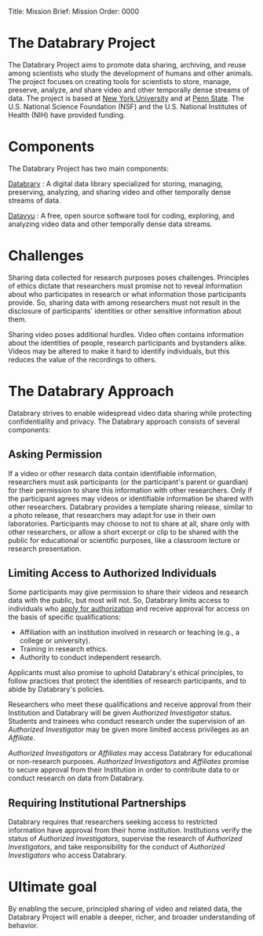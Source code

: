 Title: Mission
Brief: Mission
Order: 0000

# The Databrary Project

The Databrary Project aims to promote data sharing, archiving, and reuse among scientists who study the development of humans and other animals. The project focuses on creating tools for scientists to store, manage, preserve, analyze, and share video and other temporally dense streams of data. The project is based at [New York University](http://www.nyu.edu) and at [Penn State](http://www.psu.edu). The U.S. National Science Foundation (NSF) and the U.S. National Institutes of Health (NIH) have provided funding. 

# Components

The Databrary Project has two main components:

[Databrary](http://databrary.org)
:   A digital data library specialized for storing, managing, preserving, analyzing, and sharing video and other temporally dense streams of data.

[Datavyu](http://datavyu.org)
:   A free, open source software tool for coding, exploring, and analyzing video data and other temporally dense data streams.

# Challenges

Sharing data collected for research purposes poses challenges. Principles of ethics dictate that researchers must promise not to reveal information about who participates in research or what information those participants provide. So, sharing data with among researchers must not result in the disclosure of participants' identities or other sensitive information about them.

Sharing video poses additional hurdles. Video often contains information about the identities of people, research participants and bystanders alike. Videos may be altered to make it hard to identify individuals, but this reduces the value of the recordings to others. 

# The Databrary Approach

Databrary strives to enable widespread video data sharing while protecting confidentiality and privacy. The Databrary approach consists of several components:

## Asking Permission

If a video or other research data contain identifiable information, researchers must ask participants (or the participant's parent or guardian) for their permission to share this information with other researchers. Only if the participant agrees may videos or identifiable information be shared with other researchers. Databrary provides a template sharing release, similar to a photo release, that researchers may adapt for use in their own laboratories. Participants may choose to not to share at all, share only with other researchers, or allow a short excerpt or clip to be shared with the public for educational or scientific purposes, like a classroom lecture or research presentation.

## Limiting Access to Authorized Individuals

Some participants may give permission to share their videos and research data with the public, but most will not. So, Databrary limits access to individuals who [apply for authorization](access-agreement.md) and receive approval for access on the basis of specific qualifications:

- Affiliation with an institution involved in research or teaching (e.g., a college or university).
- Training in research ethics.
- Authority to conduct independent research.

Applicants must also promise to uphold Databrary's ethical principles, to follow practices that protect the identities of research participants, and to abide by Databrary's policies.

Researchers who meet these qualifications and receive approval from their Institution and Databrary will be given *Authorized Investigator* status. Students and trainees who conduct research under the supervision of an *Authorized Investigator* may be given more limited access privileges as an *Affiliate*.

*Authorized Investigators* or *Affiliates* may access Databrary for educational or non-research purposes. *Authorized Investigators* and *Affiliates* promise to secure approval from their Institution in order to contribute data to or conduct research on data from Databrary. 

## Requiring Institutional Partnerships

Databrary requires that researchers seeking access to restricted information have approval from their home institution. Institutions verify the status of *Authorized Investigators*, supervise the research of *Authorized Investigators*, and take responsibility for the conduct of *Authorized Investigators* who access Databrary.

# Ultimate goal

By enabling the secure, principled sharing of video and related data, the Databrary Project will enable a deeper, richer, and broader understanding of behavior.